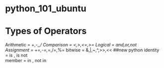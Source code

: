 # python_101_ubuntu
# Types of Operators

Arithmetic = +,-,*,/
Comparison = <,>,<=,>=
Logical    = and,or,not
Assignment = +=,-=,*=,/=,%=
bitwise    = &,|,~,^,>>,<<
##new python
identity   = is , is not  
member     = in , not in

